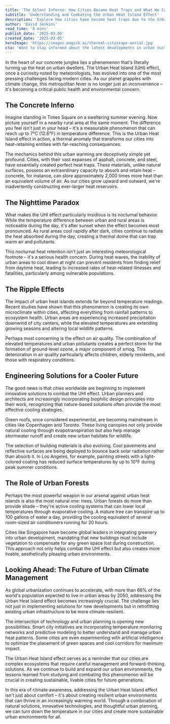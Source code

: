 ```yaml
---
title: 'The Silent Inferno: How Cities Became Heat Traps and What We Can Do About It'
subtitle: 'Understanding and Combating the Urban Heat Island Effect'
description: 'Explore how cities have become heat traps due to the Urban Heat Island effect and discover innovative solutions being implemented worldwide. From green roofs to smart city initiatives, learn how urban planners are working to create cooler, more sustainable cities for future generations.'
author: 'David Jenkins'
read_time: '8 mins'
publish_date: '2025-03-05'
created_date: '2025-03-05'
heroImage: 'https://images.magick.ai/thermal-cityscape-aerial.jpg'
cta: 'Want to stay informed about the latest developments in urban sustainability and climate resilience? Follow us on LinkedIn for regular updates on how cities are adapting to environmental challenges and creating more livable spaces for all.'
---
```


In the heart of our concrete jungles lies a phenomenon that's literally turning up the heat on urban dwellers. The Urban Heat Island (UHI) effect, once a curiosity noted by meteorologists, has evolved into one of the most pressing challenges facing modern cities. As our planet grapples with climate change, this metropolitan fever is no longer just an inconvenience – it's becoming a critical public health and environmental concern.

## The Concrete Inferno

Imagine standing in Times Square on a sweltering summer evening. Now picture yourself in a nearby rural area at the same moment. The difference you feel isn't just in your head – it's a measurable phenomenon that can reach up to 7°C (12.6°F) in temperature difference. This is the Urban Heat Island effect in action, a thermal anomaly that transforms our cities into heat-retaining entities with far-reaching consequences.

The mechanics behind this urban warming are deceptively simple yet profound. Cities, with their vast expanses of asphalt, concrete, and steel, have essentially created perfect heat traps. These materials, unlike natural surfaces, possess an extraordinary capacity to absorb and retain heat – concrete, for instance, can store approximately 2,000 times more heat than an equivalent volume of air. As our cities grow upward and outward, we're inadvertently constructing ever-larger heat reservoirs.

## The Nighttime Paradox

What makes the UHI effect particularly insidious is its nocturnal behavior. While the temperature difference between urban and rural areas is noticeable during the day, it's after sunset when the effect becomes most pronounced. As rural areas cool rapidly after dark, cities continue to radiate the heat absorbed during the day, creating a thermal dome that can trap warm air and pollutants.

This nocturnal heat retention isn't just an interesting meteorological footnote – it's a serious health concern. During heat waves, the inability of urban areas to cool down at night can prevent residents from finding relief from daytime heat, leading to increased rates of heat-related illnesses and fatalities, particularly among vulnerable populations.

## The Ripple Effects

The impact of urban heat islands extends far beyond temperature readings. Recent studies have shown that this phenomenon is creating its own microclimate within cities, affecting everything from rainfall patterns to ecosystem health. Urban areas are experiencing increased precipitation downwind of city centers, while the elevated temperatures are extending growing seasons and altering local wildlife patterns.

Perhaps most concerning is the effect on air quality. The combination of elevated temperatures and urban pollutants creates a perfect storm for the formation of ground-level ozone, a major component of smog. This deterioration in air quality particularly affects children, elderly residents, and those with respiratory conditions.

## Engineering Solutions for a Cooler Future

The good news is that cities worldwide are beginning to implement innovative solutions to combat the UHI effect. Urban planners and architects are increasingly incorporating biophilic design principles into their work, recognizing that nature-based solutions often provide the most effective cooling strategies.

Green roofs, once considered experimental, are becoming mainstream in cities like Copenhagen and Toronto. These living canopies not only provide natural cooling through evapotranspiration but also help manage stormwater runoff and create new urban habitats for wildlife.

The selection of building materials is also evolving. Cool pavements and reflective surfaces are being deployed to bounce back solar radiation rather than absorb it. In Los Angeles, for example, painting streets with a light-colored coating has reduced surface temperatures by up to 10°F during peak summer conditions.

## The Role of Urban Forests

Perhaps the most powerful weapon in our arsenal against urban heat islands is also the most natural one: trees. Urban forests do more than provide shade – they're active cooling systems that can lower local temperatures through evaporative cooling. A mature tree can transpire up to 100 gallons of water a day, providing the cooling equivalent of several room-sized air conditioners running for 20 hours.

Cities like Singapore have become global leaders in integrating greenery into urban development, mandating that new buildings must include vegetation to compensate for any green space lost during construction. This approach not only helps combat the UHI effect but also creates more livable, aesthetically pleasing urban environments.

## Looking Ahead: The Future of Urban Climate Management

As global urbanization continues to accelerate, with more than 68% of the world's population expected to live in urban areas by 2050, addressing the Urban Heat Island effect becomes increasingly crucial. The challenge lies not just in implementing solutions for new developments but in retrofitting existing urban infrastructure to be more climate-resilient.

The intersection of technology and urban planning is opening new possibilities. Smart city initiatives are incorporating temperature monitoring networks and predictive modeling to better understand and manage urban heat patterns. Some cities are even experimenting with artificial intelligence to optimize the placement of green spaces and cool corridors for maximum impact.

The Urban Heat Island effect serves as a reminder that our cities are complex ecosystems that require careful management and forward-thinking solutions. As we continue to build and expand our urban environments, the lessons learned from studying and combating this phenomenon will be crucial in creating sustainable, livable cities for future generations.

In this era of climate awareness, addressing the Urban Heat Island effect isn't just about comfort – it's about creating resilient urban environments that can thrive in an increasingly warming world. Through a combination of natural solutions, innovative technologies, and thoughtful urban planning, we can turn down the temperature in our cities and create more sustainable urban environments for all.